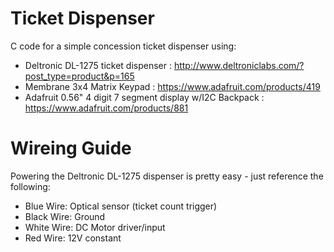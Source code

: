 # Ticket Dispenser

C code for a simple concession ticket dispenser using:
- Deltronic DL-1275 ticket dispenser : http://www.deltroniclabs.com/?post_type=product&p=165
- Membrane 3x4 Matrix Keypad : https://www.adafruit.com/products/419
- Adafruit 0.56" 4 digit 7 segment display w/I2C Backpack : https://www.adafruit.com/products/881

# Wireing Guide
Powering the Deltronic DL-1275 dispenser is pretty easy - just reference the following:
- Blue Wire: Optical sensor (ticket count trigger)
- Black Wire: Ground
- White Wire: DC Motor driver/input
- Red Wire: 12V constant
